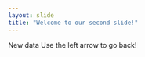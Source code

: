 ```yaml
---
layout: slide
title: "Welcome to our second slide!"
---
```

New data 
Use the left arrow to go back!
